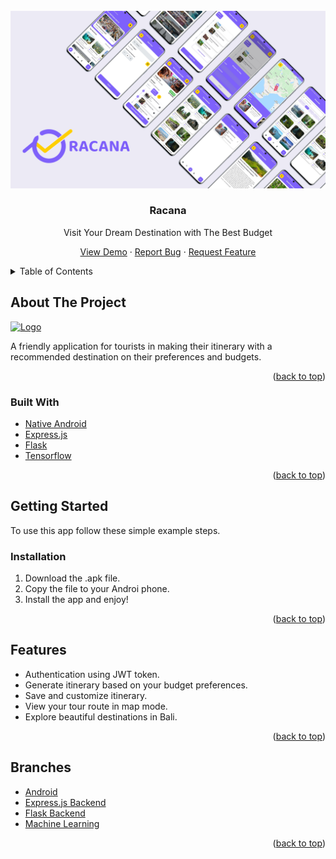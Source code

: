 <div id="top"></div>

<!-- PROJECT LOGO -->
<br />
<div align="center">
  <a href="https://github.com/ekotyoo/Racana">
    <img src="hero.jpg" alt="Logo">
  </a>

<h3 align="center">Racana</h3>
  <p>Visit Your Dream Destination with The Best Budget</p>
  <p align="center">
    <a href="https://github.com/ekotyoo/Racana">View Demo</a>
    ·
    <a href="https://github.com/ekotyoo/Racana/issues">Report Bug</a>
    ·
    <a href="https://github.com/ekotyoo/Racana/issues">Request Feature</a>
  </p>
</div>



<!-- TABLE OF CONTENTS -->
<details>
  <summary>Table of Contents</summary>
  <ol>
    <li>
      <a href="#about-the-project">About The Project</a>
      <ul>
        <li><a href="#built-with">Built With</a></li>
      </ul>
    </li>
    <li>
      <a href="#getting-started">Getting Started</a>
      <ul>
        <li><a href="#prerequisites">Prerequisites</a></li>
        <li><a href="#installation">Installation</a></li>
      </ul>
    </li>
    <li><a href="#usage">Usage</a></li>
    <li><a href="#roadmap">Roadmap</a></li>
    <li><a href="#contributing">Contributing</a></li>
    <li><a href="#license">License</a></li>
    <li><a href="#contact">Contact</a></li>
    <li><a href="#acknowledgments">Acknowledgments</a></li>
  </ol>
</details>



<!-- ABOUT THE PROJECT -->
## About The Project

<a href="https://github.com/ekotyoo/Racana">
    <img src="ezgif.com-gif-maker.gif" alt="Logo" width="25%" height="25%">
  </a>

A friendly application for tourists in making their itinerary with a recommended destination on their preferences and budgets.

<p align="right">(<a href="#top">back to top</a>)</p>



### Built With

* [Native Android](https://www.android.com/)
* [Express.js](https://reactjs.org/)
* [Flask](https://palletsprojects.com/)
* [Tensorflow](https://www.tensorflow.org/)

<p align="right">(<a href="#top">back to top</a>)</p>



<!-- GETTING STARTED -->
## Getting Started

To use this app follow these simple example steps.

### Installation

1. Download the .apk file.
2. Copy the file to your Androi phone.
3. Install the app and enjoy!

<p align="right">(<a href="#top">back to top</a>)</p>



<!-- USAGE EXAMPLES -->
## Features

* Authentication using JWT token.
* Generate itinerary based on your budget preferences.
* Save and customize itinerary.
* View your tour route in map mode.
* Explore beautiful destinations in Bali.

<p align="right">(<a href="#top">back to top</a>)</p>



<!-- ROADMAP -->
## Branches

* [Android](https://github.com/ekotyoo/Racana/tree/racana-mobile)
* [Express.js Backend](https://github.com/ekotyoo/Racana/tree/racana-api-express)
* [Flask Backend](https://github.com/ekotyoo/Racana/tree/racana-api-flask)
* [Machine Learning](https://github.com/ekotyoo/Racana/tree/racana-ml)

<p align="right">(<a href="#top">back to top</a>)</p>

